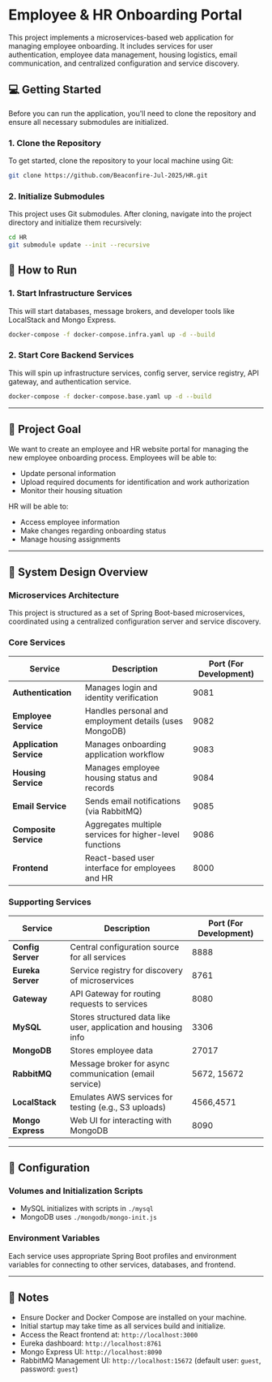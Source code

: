 # Employee & HR Onboarding Portal

This project implements a microservices-based web application for managing employee onboarding. It includes services for user authentication, employee data management, housing logistics, email communication, and centralized configuration and service discovery.


## 💻 Getting Started

Before you can run the application, you'll need to clone the repository and ensure all necessary submodules are initialized.

### 1\. Clone the Repository

To get started, clone the repository to your local machine using Git:

```bash
git clone https://github.com/Beaconfire-Jul-2025/HR.git
```

### 2\. Initialize Submodules

This project uses Git submodules. After cloning, navigate into the project directory and initialize them recursively:

```bash
cd HR
git submodule update --init --recursive
```

## 🚀 How to Run

### 1. Start Infrastructure Services

This will start databases, message brokers, and developer tools like LocalStack and Mongo Express.

```bash
docker-compose -f docker-compose.infra.yaml up -d --build
```

### 2. Start Core Backend Services

This will spin up infrastructure services, config server, service registry, API gateway, and authentication service.

```bash
docker-compose -f docker-compose.base.yaml up -d --build
```

---

## 📌 Project Goal

We want to create an employee and HR website portal for managing the new employee onboarding process. Employees will be able to:

* Update personal information
* Upload required documents for identification and work authorization
* Monitor their housing situation

HR will be able to:

* Access employee information
* Make changes regarding onboarding status
* Manage housing assignments

---

## 🧩 System Design Overview

### Microservices Architecture

This project is structured as a set of Spring Boot-based microservices, coordinated using a centralized configuration server and service discovery.

### Core Services

| Service                 | Description                                                | Port (For Development)|
| ----------------------- | ---------------------------------------------------------- |------|
| **Authentication**      | Manages login and identity verification                    | 9081 |
| **Employee Service**    | Handles personal and employment details (uses MongoDB)     | 9082 |
| **Application Service** | Manages onboarding application workflow                    | 9083 |
| **Housing Service**     | Manages employee housing status and records                | 9084 |
| **Email Service**       | Sends email notifications (via RabbitMQ)                   | 9085 |
| **Composite Service**   | Aggregates multiple services for higher-level functions    | 9086 |
| **Frontend**            | React-based user interface for employees and HR            | 8000 |

### Supporting Services

| Service           | Description                                            | Port (For Development) |
| ----------------- | ------------------------------------------------------ |------------------------|
| **Config Server** | Central configuration source for all services          | 8888 |
| **Eureka Server** | Service registry for discovery of microservices        | 8761 |
| **Gateway**       | API Gateway for routing requests to services           | 8080 |
| **MySQL**         | Stores structured data like user, application and housing info | 3306 |
| **MongoDB**       | Stores employee data                                   | 27017 |
| **RabbitMQ**      | Message broker for async communication (email service) | 5672, 15672 |
| **LocalStack**    | Emulates AWS services for testing (e.g., S3 uploads)   | 4566,4571 |
| **Mongo Express** | Web UI for interacting with MongoDB                    | 8090 |

---

## 🔧 Configuration

### Volumes and Initialization Scripts

* MySQL initializes with scripts in `./mysql`
* MongoDB uses `./mongodb/mongo-init.js`

### Environment Variables

Each service uses appropriate Spring Boot profiles and environment variables for connecting to other services, databases, and frontend.

---

## 📝 Notes

* Ensure Docker and Docker Compose are installed on your machine.
* Initial startup may take time as all services build and initialize.
* Access the React frontend at: `http://localhost:3000`
* Eureka dashboard: `http://localhost:8761`
* Mongo Express UI: `http://localhost:8090`
* RabbitMQ Management UI: `http://localhost:15672` (default user: `guest`, password: `guest`)
